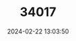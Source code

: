 ---
title: "34017"
category: "Cyanea tritomantha"
draft: false
date: 2024-02-22 13:03:50
languages:
  Hawaiian: ["Aku 'Aku", "Haha", "oha", "oha Wai"]
---